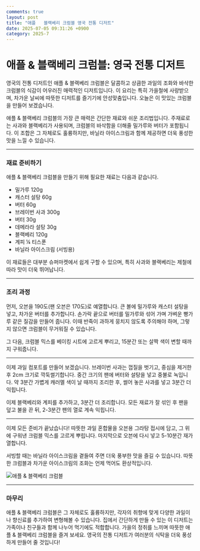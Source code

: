 ```yaml
---
comments: true
layout: post
title: "애플   블랙베리 크럼블 영국 전통 디저트"
date: 2025-07-05 09:31:26 +0900
category: 2025-7
---
```


# 애플 & 블랙베리 크럼블: 영국 전통 디저트

영국의 전통 디저트인 애플 & 블랙베리 크럼블은 달콤하고 상큼한 과일의 조화와 바삭한 크럼블의 식감이 어우러진 매력적인 디저트입니다. 이 요리는 특히 가을철에 사랑받으며, 차가운 날씨에 따뜻한 디저트를 즐기기에 안성맞춤입니다. 오늘은 이 맛있는 크럼블을 만들어 보겠습니다.

애플 & 블랙베리 크럼블의 가장 큰 매력은 간단한 재료와 쉬운 조리법입니다. 주재료로는 사과와 블랙베리가 사용되며, 크럼블의 바삭함을 더해줄 밀가루와 버터가 포함됩니다. 이 조합은 그 자체로도 훌륭하지만, 바닐라 아이스크림과 함께 제공하면 더욱 풍성한 맛을 느낄 수 있습니다.

---

### 재료 준비하기

애플 & 블랙베리 크럼블을 만들기 위해 필요한 재료는 다음과 같습니다.

- 밀가루 120g
- 캐스터 설탕 60g
- 버터 60g
- 브레이번 사과 300g
- 버터 30g
- 데메라라 설탕 30g
- 블랙베리 120g
- 계피 ¼ 티스푼
- 바닐라 아이스크림 (서빙용)

이 재료들은 대부분 슈퍼마켓에서 쉽게 구할 수 있으며, 특히 사과와 블랙베리는 제철에 따라 맛이 더욱 뛰어납니다.

---

### 조리 과정

먼저, 오븐을 190도(팬 오븐은 170도)로 예열합니다. 큰 볼에 밀가루와 캐스터 설탕을 넣고, 차가운 버터를 추가합니다. 손가락 끝으로 버터를 밀가루와 섞어 가며 가벼운 빵가루 같은 질감을 만들어 줍니다. 이때 반죽이 과하게 뭉치지 않도록 주의해야 하며, 그렇지 않으면 크럼블이 무거워질 수 있습니다.

그 다음, 크럼블 믹스를 베이킹 시트에 고르게 뿌리고, 15분간 또는 살짝 색이 변할 때까지 구워줍니다.

---

이제 과일 컴포트를 만들어 보겠습니다. 브레이번 사과는 껍질을 벗기고, 중심을 제거한 후 2cm 크기로 깍둑썰기합니다. 중간 크기의 팬에 버터와 설탕을 넣고 중불로 녹입니다. 약 3분간 가볍게 캐러멜 색이 날 때까지 조리한 후, 썰어 놓은 사과를 넣고 3분간 더 익힙니다. 

이제 블랙베리와 계피를 추가하고, 3분간 더 조리합니다. 모든 재료가 잘 섞인 후 팬을 덮고 불을 끈 뒤, 2-3분간 팬의 열로 계속 익힙니다.

---

이제 모든 준비가 끝났습니다! 따뜻한 과일 혼합물을 오븐용 그라탕 접시에 담고, 그 위에 구워낸 크럼블 믹스를 고르게 뿌립니다. 마지막으로 오븐에 다시 넣고 5-10분간 재가열합니다. 

서빙할 때는 바닐라 아이스크림을 곁들여 주면 더욱 풍부한 맛을 즐길 수 있습니다. 따뜻한 크럼블과 차가운 아이스크림의 조화는 언제 먹어도 환상적입니다.

![애플 & 블랙베리 크럼블](https://www.themealdb.com/images/media/meals/xvsurr1511719182.jpg)

---

### 마무리

애플 & 블랙베리 크럼블은 그 자체로도 훌륭하지만, 각자의 취향에 맞게 다양한 과일이나 향신료를 추가하여 변형해볼 수 있습니다. 집에서 간단하게 만들 수 있는 이 디저트는 가족이나 친구들과 함께 나누어 먹기에도 적합합니다. 가을의 정취를 느끼며 따뜻한 애플 & 블랙베리 크럼블을 즐겨 보세요. 영국의 전통 디저트가 여러분의 식탁을 더욱 풍성하게 만들어 줄 것입니다!